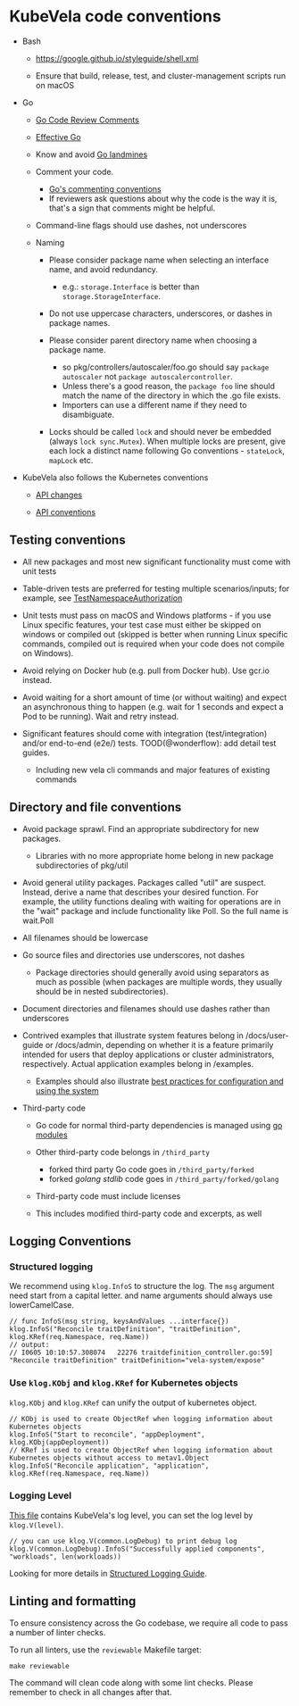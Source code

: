# KubeVela code conventions

- Bash

  - https://google.github.io/styleguide/shell.xml

  - Ensure that build, release, test, and cluster-management scripts run on
    macOS

- Go

  - [Go Code Review Comments](https://github.com/golang/go/wiki/CodeReviewComments)

  - [Effective Go](https://golang.org/doc/effective_go.html)

  - Know and avoid [Go landmines](https://gist.github.com/lavalamp/4bd23295a9f32706a48f)

  - Comment your code.
    - [Go's commenting conventions](http://blog.golang.org/godoc-documenting-go-code)
    - If reviewers ask questions about why the code is the way it is, that's a
      sign that comments might be helpful.

  - Command-line flags should use dashes, not underscores

  - Naming
    - Please consider package name when selecting an interface name, and avoid
      redundancy.

      - e.g.: `storage.Interface` is better than `storage.StorageInterface`.

    - Do not use uppercase characters, underscores, or dashes in package
      names.
    - Please consider parent directory name when choosing a package name.

      - so pkg/controllers/autoscaler/foo.go should say `package autoscaler`
        not `package autoscalercontroller`.
      - Unless there's a good reason, the `package foo` line should match
        the name of the directory in which the .go file exists.
      - Importers can use a different name if they need to disambiguate.

    - Locks should be called `lock` and should never be embedded (always `lock
      sync.Mutex`). When multiple locks are present, give each lock a distinct name
      following Go conventions - `stateLock`, `mapLock` etc.

- KubeVela also follows the Kubernetes conventions

  - [API changes](https://github.com/kubernetes/community/blob/master/contributors/devel/sig-architecture/api_changes.md)

  - [API conventions](https://github.com/kubernetes/community/blob/master/contributors/devel/sig-architecture/api-conventions.md)
  
## Testing conventions

- All new packages and most new significant functionality must come with unit
  tests

- Table-driven tests are preferred for testing multiple scenarios/inputs; for
  example, see [TestNamespaceAuthorization](https://git.k8s.io/kubernetes/test/integration/auth/auth_test.go)
  
- Unit tests must pass on macOS and Windows platforms - if you use Linux
  specific features, your test case must either be skipped on windows or compiled
  out (skipped is better when running Linux specific commands, compiled out is
  required when your code does not compile on Windows).

- Avoid relying on Docker hub (e.g. pull from Docker hub). Use gcr.io instead.

- Avoid waiting for a short amount of time (or without waiting) and expect an
  asynchronous thing to happen (e.g. wait for 1 seconds and expect a Pod to be
  running). Wait and retry instead.

- Significant features should come with integration (test/integration) and/or
  end-to-end (e2e/) tests. TOOD(@wonderflow): add detail test guides.
  - Including new vela cli commands and major features of existing commands


## Directory and file conventions

- Avoid package sprawl. Find an appropriate subdirectory for new packages.
  - Libraries with no more appropriate home belong in new package
    subdirectories of pkg/util

- Avoid general utility packages. Packages called "util" are suspect. Instead,
  derive a name that describes your desired function. For example, the utility
  functions dealing with waiting for operations are in the "wait" package and
  include functionality like Poll. So the full name is wait.Poll

- All filenames should be lowercase

- Go source files and directories use underscores, not dashes
  - Package directories should generally avoid using separators as much as
    possible (when packages are multiple words, they usually should be in nested
    subdirectories).

- Document directories and filenames should use dashes rather than underscores

- Contrived examples that illustrate system features belong in
  /docs/user-guide or /docs/admin, depending on whether it is a feature primarily
  intended for users that deploy applications or cluster administrators,
  respectively. Actual application examples belong in /examples.
  - Examples should also illustrate [best practices for configuration and using the system](https://kubernetes.io/docs/concepts/configuration/overview/)

- Third-party code

  - Go code for normal third-party dependencies is managed using
    [go modules](https://github.com/golang/go/wiki/Modules)

  - Other third-party code belongs in `/third_party`
    - forked third party Go code goes in `/third_party/forked`
    - forked _golang stdlib_ code goes in `/third_party/forked/golang`

  - Third-party code must include licenses

  - This includes modified third-party code and excerpts, as well
  
## Logging Conventions

### Structured logging

We recommend using `klog.InfoS` to structure the log. The `msg` argument need start from a capital letter.
and name arguments should always use lowerCamelCase.

```golang
// func InfoS(msg string, keysAndValues ...interface{})
klog.InfoS("Reconcile traitDefinition", "traitDefinition", klog.KRef(req.Namespace, req.Name))
// output:
// I0605 10:10:57.308074   22276 traitdefinition_controller.go:59] "Reconcile traitDefinition" traitDefinition="vela-system/expose"
```

### Use `klog.KObj` and `klog.KRef` for Kubernetes objects

`klog.KObj` and `klog.KRef` can unify the output of kubernetes object.

```golang
// KObj is used to create ObjectRef when logging information about Kubernetes objects
klog.InfoS("Start to reconcile", "appDeployment", klog.KObj(appDeployment))
// KRef is used to create ObjectRef when logging information about Kubernetes objects without access to metav1.Object
klog.InfoS("Reconcile application", "application", klog.KRef(req.Namespace, req.Name))
```

### Logging Level

[This file](https://github.com/oam-dev/kubevela/blob/master/pkg/controller/common/logs.go) contains KubeVela's log level,
you can set the log level by `klog.V(level)`.

```golang
// you can use klog.V(common.LogDebug) to print debug log
klog.V(common.LogDebug).InfoS("Successfully applied components", "workloads", len(workloads))
```

Looking for more details in [Structured Logging Guide](https://github.com/kubernetes/community/blob/master/contributors/devel/sig-instrumentation/migration-to-structured-logging.md#structured-logging-in-kubernetes).


## Linting and formatting

To ensure consistency across the Go codebase, we require all code to pass a number of linter checks.

To run all linters, use the `reviewable` Makefile target:

```shell script
make reviewable
```

The command will clean code along with some lint checks. Please remember to check in all changes after that.